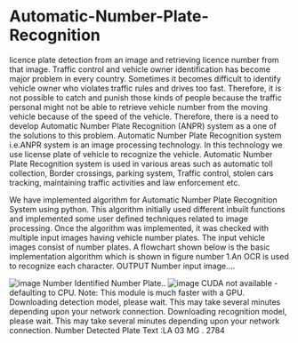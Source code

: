 # Automatic-Number-Plate-Recognition

licence plate detection from an image and retrieving licence number from that image. Traffic control and vehicle owner identification has become major problem in every country. Sometimes it becomes difficult to identify vehicle owner who violates traffic rules and drives too fast. Therefore, it is not possible to catch and punish those kinds of people because the traffic personal might not be able to retrieve vehicle number from the moving vehicle because of the speed of the vehicle. Therefore, there is a need to develop Automatic Number Plate Recognition (ANPR) system as a one of the solutions to this problem. Automatic Number Plate Recognition system i.e.ANPR system is an image processing technology. In this technology we use license plate of vehicle to recognize the vehicle. Automatic Number Plate Recognition system is used in various areas such as automatic toll collection, Border crossings, parking system, Traffic control, stolen cars tracking, maintaining traffic activities and law enforcement etc.

We have implemented algorithm for Automatic Number Plate Recognition System using python. This algorithm initially used different inbuilt functions and implemented some user defined techniques related to image processing. Once the algorithm was implemented, it was checked with multiple input images having vehicle number plates. The input vehicle images consist of number plates. A flowchart shown below is the basic implementation algorithm which is shown in figure number 
1.An OCR is used to recognize each character.
OUTPUT Number input image....

![image](https://user-images.githubusercontent.com/91555391/135123969-4e3cbb9b-2751-4568-9ea4-62a53c6372c9.png)
Number Identified Number Plate..
![image](https://user-images.githubusercontent.com/91555391/135124055-a70647da-0401-4d95-a230-a093f468b878.png)
CUDA not available - defaulting to CPU. Note: This module is much faster with a GPU.
Downloading detection model, please wait. This may take several minutes depending upon your network connection. Downloading recognition model, please wait. This may take several minutes depending upon your network connection. 
Number Detected Plate Text :LA 03 MG . 2784
